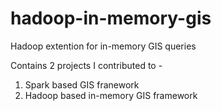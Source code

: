 # hadoop-in-memory-gis
Hadoop extention for in-memory GIS queries

Contains 2 projects I contributed to -
1. Spark based GIS franework
2. Hadoop based in-memory GIS framework
